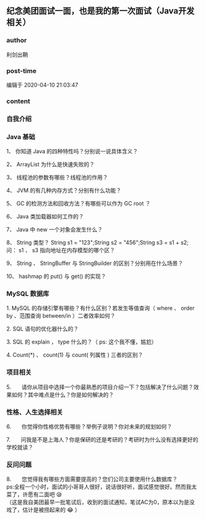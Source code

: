 ## 纪念美团面试一面，也是我的第一次面试（Java开发相关）
### author 
利剑出鞘
### post-time 

编辑于  2020-04-10 21:03:47
### content 
<div class="post-topic-des nc-post-content">
 <h3>
  自我介绍
  <span>
  </span>
 </h3>
 <h3>
  <span>
   Java
  </span>
  基础
  <span>
  </span>
 </h3>
 <p>
  1、 你知道
  <span>
   Java
  </span>
  的四种特性吗？分别说一说具体含义？
  <span>
  </span>
 </p>
 <p>
  2、
  <span>
   ArrayList
  </span>
  为什么是快速失败的？
  <span>
  </span>
 </p>
 <p>
  3、 线程池的参数有哪些？线程池的作用？
  <span>
  </span>
 </p>
 <p>
  4、
  <span>
   JVM
  </span>
  的有几种内存方式？分别有什么功能？
  <span>
  </span>
 </p>
 <p>
  5、
  <span>
   GC
  </span>
  的检测方法和回收方法？有哪些可以作为
  <span>
   GC root
  </span>
  ？
  <span>
  </span>
 </p>
 <p>
  6、
  <span>
   Java
  </span>
  类加载器如何工作的？
  <span>
  </span>
 </p>
 <p>
  7、
  <span>
   Java
  </span>
  中
  <span>
   new
  </span>
  一个对象会发生什么？
  <span>
  </span>
 </p>
 <p>
  8、
  <span>
   String
  </span>
  类型？
  <span>
   String s1 = "123";String s2 = "456";String s3 = s1 + s2;
  </span>
  问：
  <span>
   s1
  </span>
  、
  <span>
   s3
  </span>
  指向地址在内存模型的哪个区？
  <span>
  </span>
 </p>
 <p>
  9、
  <span>
   String
  </span>
  、
  <span>
   StringBuffer
  </span>
  与
  <span>
   StringBuilder
  </span>
  的区别？分别用在什么场景？
  <span>
  </span>
 </p>
 <p>
  10、
  <span>
   hashmap
  </span>
  的
  <span>
   put()
  </span>
  与
  <span>
   get()
  </span>
  的实现？
  <span>
  </span>
 </p>
 <h3>
  <span>
   MySQL
  </span>
  数据库
  <span>
  </span>
 </h3>
 <p>
  1.
  <span>
   MySQL
  </span>
  的存储引擎有哪些？有什么区别？若发生等值查询（
  <span>
   where
  </span>
  、
  <span>
   order by
  </span>
  、范围查询
  <span>
   between/in
  </span>
  ）二者效率如何？
  <span>
  </span>
 </p>
 <p>
  2.
  <span>
   SQL
  </span>
  语句的优化器什么的？
  <span>
  </span>
 </p>
 <p>
  3.
  <span>
   SQL
  </span>
  的
  <span>
   explain
  </span>
  ，
  <span>
   type
  </span>
  什么的？（
  <span>
   ps:
  </span>
  这个我不懂，尴尬）
  <span>
  </span>
 </p>
 <p>
  4.
  <span>
   Count(*)
  </span>
  、
  <span>
   count(1)
  </span>
  与
  <span>
   count(
  </span>
  列属性
  <span>
   )
  </span>
  三者的区别？
  <span>
  </span>
 </p>
 <h3>
  项目相关
  <span>
  </span>
 </h3>
 <p>
  5.       请你从项目中选择一个你最熟悉的项目介绍一下？包括解决了什么问题？效果如何？其中难点是什么？你是如何解决的？
  <span>
  </span>
 </p>
 <h3>
  性格、人生选择相关
  <span>
  </span>
 </h3>
 <p>
  6.       你觉得你性格优势有哪些？举例子说明？你对未来的规划如何？
  <span>
  </span>
 </p>
 <div>
  7.       问我是不是上海人？你是保研的还是考研的？考研时为什么没有选择更好的学校就读？
 </div>
 <div>
  <h3>
   反问问题
   <span>
   </span>
  </h3>
  <div>
   8.       您觉得我有哪些方面需要提高的？您们公司主要使用什么数据库？
  </div>
  <div>
   ps:全程一个小时，面试的小哥哥人很好，说话很好听，面试感觉很好。然而我太菜了，许愿有二面吧
   <span>
    😪
   </span>
  </div>
  <div>
   <span>
    （这是我自美团最早一批笔试后，收到的面试通知，笔试AC为0，原本以为是没戏了，估计是被捞起来的
    <span>
     😂
    </span>
    ）
   </span>
  </div>
  <p>
   <span>
   </span>
  </p>
  <br/>
 </div>
 <p>
  <span>
  </span>
 </p>
</div>
